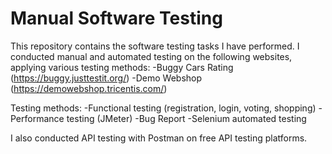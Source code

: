 # Manual Software Testing
This repository contains the software testing tasks I have performed. I conducted manual and automated testing on the following websites, applying various testing methods:
-Buggy Cars Rating (https://buggy.justtestit.org/)
-Demo Webshop (https://demowebshop.tricentis.com/)

Testing methods:
-Functional testing (registration, login, voting, shopping)
-Performance testing (JMeter)
-Bug Report
-Selenium automated testing

I also conducted API testing with Postman on free API testing platforms.
